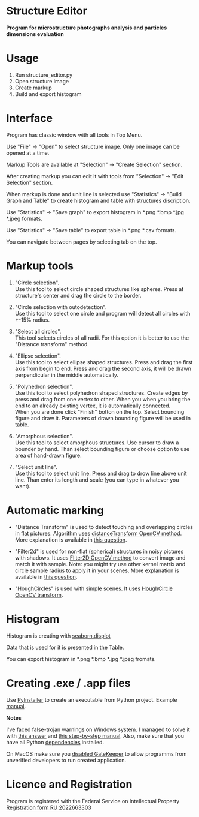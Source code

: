 
# Structure Editor
**Program for microstructure photographs analysis and particles dimensions evaluation**

# Usage

1. Run structure_editor.py
2. Open structure image
3. Create markup
4. Build and export histogram

# Interface

Program has classic window with all tools in Top Menu. 

Use "File" -> "Open" to select structure image. Only one image can be opened at a time.

Markup Tools are available at "Selection" -> "Create Selection" section.

After creating markup you can edit it with tools from "Selection" -> "Edit Selection" section.

When markup is done and unit line is selected use "Statistics" -> "Build Graph and Table" to create histogram and table with structures discription.

Use "Statistics" -> "Save graph" to export histogram in *.png *.bmp *.jpg *.jpeg formats.

Use "Statistics" -> "Save table" to export table in *.png *.csv formats.

You can navigate between pages by selecting tab on the top.  

# Markup tools

1. "Circle selection". <br> Use this tool to select circle shaped structures like spheres. Press at structure's center and drag the circle to the border. 

2. "Circle selection with outodetection". <br> Use this tool to select one circle and program will detect all circles with +-15% radius.

3. "Select all circles". <br> This tool selects circles of all radii. For this option it is better to use the "Distance transform" method.

4. "Ellipse selection". <br> Use this tool to select ellipse shaped structures. Press and drag the first axis from begin to end. Press and drag the second axis, it will be drawn perpendicular in the middle automatically.

5. "Polyhedron selection". <br> Use this tool to select polyhedron shaped structures. Create edges by press and drag from one vertex to other. When you when you bring the end to an already existing vertex, it is automatically connected. <br> When you are done click "Finish" botton on the top. Select bounding figure and draw it. Parameters of drawn bounding figure will be used in table. 

6. "Amorphous selection". <br> Use this tool to select amorphous structures. Use cursor to draw a bounder by hand. Than select bounding figure or choose option to use area of hand-drawn figure. 

7. "Select unit line". <br> Use this tool to select unit line. Press and drag to drow line above unit line. Than enter its length and scale (you can type in whatever you want).

# Automatic marking

* "Distance Transform" is used to detect touching and overlapping circles in flat pictures. Algorithm uses [distanceTransform OpenCV method](https://docs.opencv.org/4.x/d2/dbd/tutorial_distance_transform.html). More explanation is available in [this question](https://stackoverflow.com/questions/26932891/detect-touching-overlapping-circles-ellipses-with-opencv-and-python).

* "Filter2d" is used for non-flat (spherical) structures in noisy pictures with shadows. It uses [FIlter2D OpenCV method](https://docs.opencv.org/3.4/d4/dbd/tutorial_filter_2d.html) to convert image and match it with sample. Note: you might try use other kernel matrix and circle sample radius to apply it in your scenes. More explanation is available in [this question](https://stackoverflow.com/questions/71903330/opencv-houghcircles-parameters-for-detecting-circles-microstructure-spheres).

* "HoughCircles" is used with simple scenes. It uses [HoughCircle OpenCV transform](https://docs.opencv.org/3.4/d4/d70/tutorial_hough_circle.html). 

# Histogram
Histogram is creating with [seaborn.displot](https://seaborn.pydata.org/generated/seaborn.displot.html)

Data that is used for it is presented in the Table. 

You can export histogram in *.png *.bmp *.jpg *.jpeg fromats.


# Creating .exe / .app files
Use [PyInstaller](https://pyinstaller.org/en/stable/) to create an executable from Python project. Example [manual](https://api.arcade.academy/en/latest/tutorials/bundling_with_pyinstaller/index.html).


**Notes**

I've faced false-trojan warnings on Windows system. I managed to solve it with [this answer](https://stackoverflow.com/a/52054580/17790933) and [this step-by-step manual](https://python.plainenglish.io/pyinstaller-exe-false-positive-trojan-virus-resolved-b33842bd3184). Also, make sure that you have all Python [dependencies](https://wiki.python.org/moin/WindowsCompilers) installed. 

On MacOS make sure you [disabled GateKeeper](https://osxdaily.com/2015/05/04/disable-gatekeeper-command-line-mac-osx/) to allow programms from unverified developers to run created application.

# Licence and Registration
Program is registered with the Federal Service
on Intellectual Property
[Registration form RU 2022663303](https://new.fips.ru/registers-doc-view/fips_servlet?DB=EVM&DocNumber=2022663303&TypeFile=html)
